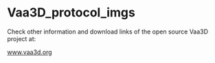 # Vaa3D_protocol_imgs

Check other information and download links of the open source Vaa3D project at:

www.vaa3d.org
